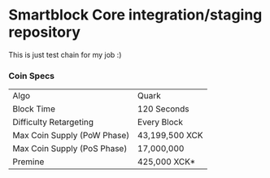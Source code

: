 Smartblock Core integration/staging repository
=====================================


This is just test chain for my job :) 

### Coin Specs
<table>
<tr><td>Algo</td><td>Quark</td></tr>
<tr><td>Block Time</td><td>120 Seconds</td></tr>
<tr><td>Difficulty Retargeting</td><td>Every Block</td></tr>
<tr><td>Max Coin Supply (PoW Phase)</td><td>43,199,500 XCK</td></tr>
<tr><td>Max Coin Supply (PoS Phase)</td><td>17,000,000</td></tr>
<tr><td>Premine</td><td>425,000 XCK*</td></tr>
</table>
